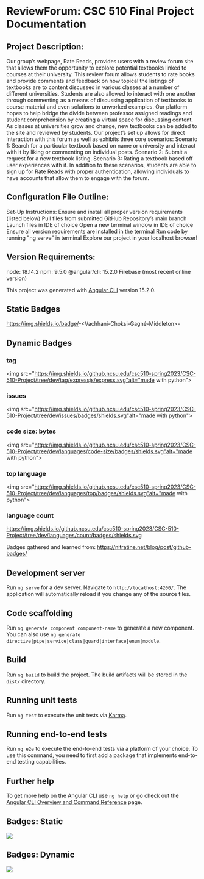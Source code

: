 # ReviewForum: CSC 510 Final Project Documentation

## Project Description:

Our group’s webpage, Rate Reads, provides users with a review forum site that allows them the opportunity to explore potential textbooks linked to courses at their university. This review forum allows students to rate books and provide comments and feedback on how topical the listings of textbooks are to content discussed in various classes at a number of different universities. Students are also allowed to interact with one another through commenting as a means of discussing application of textbooks to course material and even solutions to unworked examples. Our platform hopes to help bridge the divide between professor assigned readings and student comprehension by creating a virtual space for discussing content. As classes at universities grow and change, new textbooks can be added to the site and reviewed by students. Our project’s set up allows for direct interaction with this forum as well as exhibits three core scenarios: 
Scenario 1: Search for a particular textbook based on name or university and interact with it by liking or commenting on individual posts. 
Scenario 2: Submit a request for a new textbook listing. 
Scenario 3: Rating a textbook based off user experiences with it. 
In addition to these scenarios, students are able to sign up for Rate Reads with proper authentication, allowing individuals to have accounts that allow them to engage with the forum. 


## Configuration File Outline:

Set-Up Instructions: 
Ensure and install all proper version requirements (listed below)
Pull files from submitted GitHub Repository’s main branch
Launch files in IDE of choice
Open a new terminal window in IDE of choice
Ensure all version requirements are installed in the terminal 
Run code by running "ng serve" in terminal 
Explore our project in your localhost browser! 

## Version Requirements:

node: 18.14.2
npm: 9.5.0
@angular/cli: 15.2.0
Firebase (most recent online version)

This project was generated with [Angular CLI](https://github.com/angular/angular-cli) version 15.2.0.

## Static Badges 
https://img.shields.io/badge/<Authors>-<Vachhani-Choksi-Gagné-Middleton>-<blue>

## Dynamic Badges
### tag
<img src="https://img.shields.io/github.ncsu.edu/csc510-spring2023/CSC-510-Project/tree/dev/tag/expressjs/express.svg"alt="made with python">

### issues
<img src="https://img.shields.io/github.ncsu.edu/csc510-spring2023/CSC-510-Project/tree/dev/issues/badges/shields.svg"alt="made with python">

### code size: bytes
<img src="https://img.shields.io/github.ncsu.edu/csc510-spring2023/CSC-510-Project/tree/dev/languages/code-size/badges/shields.svg"alt="made with python">

### top language
<img src="https://img.shields.io/github.ncsu.edu/csc510-spring2023/CSC-510-Project/tree/dev/languages/top/badges/shields.svg"alt="made with python">

### language count
https://img.shields.io/github.ncsu.edu/csc510-spring2023/CSC-510-Project/tree/dev/languages/count/badges/shields.svg

Badges gathered and learned from: https://nitratine.net/blog/post/github-badges/



## Development server

Run `ng serve` for a dev server. Navigate to `http://localhost:4200/`. The application will automatically reload if you change any of the source files.

## Code scaffolding

Run `ng generate component component-name` to generate a new component. You can also use `ng generate directive|pipe|service|class|guard|interface|enum|module`.

## Build

Run `ng build` to build the project. The build artifacts will be stored in the `dist/` directory.

## Running unit tests

Run `ng test` to execute the unit tests via [Karma](https://karma-runner.github.io).

## Running end-to-end tests

Run `ng e2e` to execute the end-to-end tests via a platform of your choice. To use this command, you need to first add a package that implements end-to-end testing capabilities.

## Further help

To get more help on the Angular CLI use `ng help` or go check out the [Angular CLI Overview and Command Reference](https://angular.io/cli) page.

## Badges: Static

![](https://img.shields.io/static/v1?label=Group&message=7&color=<blue>)

## Badges: Dynamic

![](https://img.shields.io/badge/Coverage-66%25-5A7302.svg?style=flat&logoColor=white&color=green&prefix=$coverage$)




